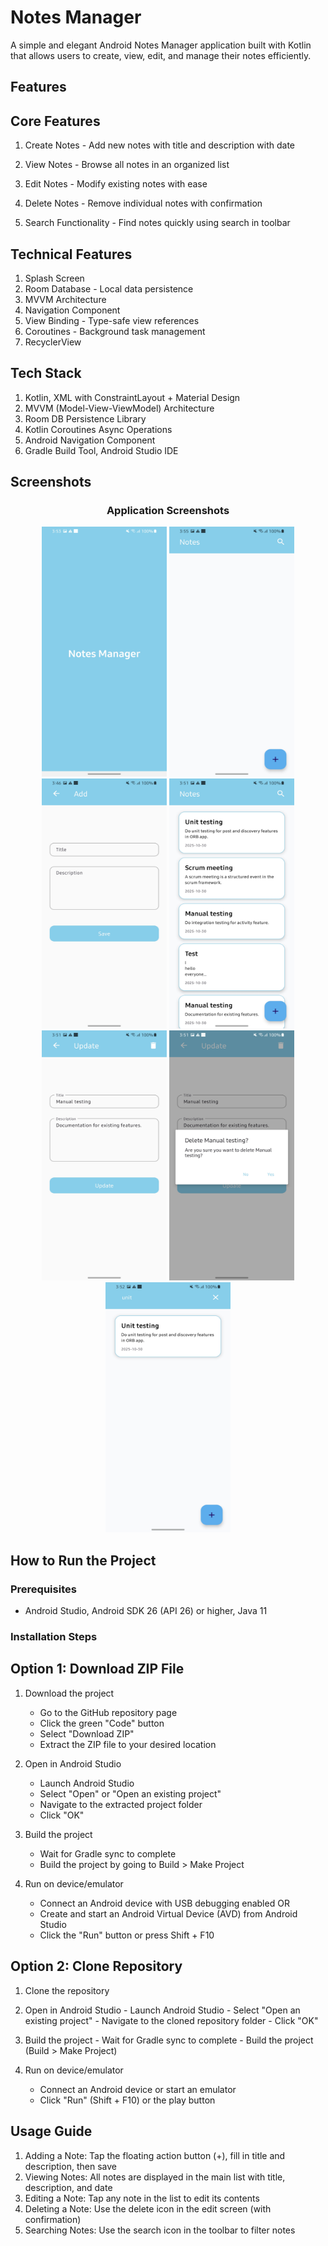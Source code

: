 # Notes Manager

A simple and elegant Android Notes Manager application built with Kotlin that allows users to create, view, edit, and manage their notes efficiently.

## Features
## Core Features
  1. Create Notes - Add new notes with title and description with date

  2. View Notes - Browse all notes in an organized list

  3. Edit Notes - Modify existing notes with ease

  4. Delete Notes - Remove individual notes with confirmation

  5. Search Functionality - Find notes quickly using search in toolbar

## Technical Features
  1. Splash Screen
  2. Room Database - Local data persistence
  3. MVVM Architecture
  4. Navigation Component
  5. View Binding - Type-safe view references
  6. Coroutines - Background task management
  7. RecyclerView

## Tech Stack
  1. Kotlin, XML with ConstraintLayout + Material Design
  2. MVVM (Model-View-ViewModel) Architecture
  3. Room DB Persistence Library
  4. Kotlin Coroutines Async Operations	
  5. Android Navigation Component
  6. Gradle Build Tool, Android Studio IDE

## Screenshots
<div align="center">
  
### Application Screenshots

<img src="https://github.com/Chandanaachandu/KotlinProject/blob/136530efe8ecf08b89ecce40ede0d0c7bdcd68b9/Splash_Screen.jpg" width="200" height="400" alt="Splash Screen" />	<img src="https://github.com/Chandanaachandu/KotlinProject/blob/94578c8558b7dbdefa538c5187b09c2cc6b9ecff/Home_Screen.jpg" width="200" height="400" alt="Home Screen" />	<img src="https://github.com/Chandanaachandu/KotlinProject/blob/94578c8558b7dbdefa538c5187b09c2cc6b9ecff/AddNote_Screen.jpg" width="200" height="400" alt="Add Note Screen" />
<img src="https://github.com/Chandanaachandu/KotlinProject/blob/94578c8558b7dbdefa538c5187b09c2cc6b9ecff/NotesList_Screen.jpg" width="200" height="400" alt="Notes List Screen" />	<img src="https://github.com/Chandanaachandu/KotlinProject/blob/94578c8558b7dbdefa538c5187b09c2cc6b9ecff/UpdateNote_Screen.jpg" width="200" height="400" alt="Update Note Screen" />	<img src="https://github.com/Chandanaachandu/KotlinProject/blob/94578c8558b7dbdefa538c5187b09c2cc6b9ecff/DeleteNote_Screen.jpg" width="200" height="400" alt="Delete Note Screen" />
<img src="https://github.com/Chandanaachandu/KotlinProject/blob/94578c8558b7dbdefa538c5187b09c2cc6b9ecff/SearchNote_Functionality.jpg" width="200" height="400" alt="Search Functionality" /></div>


## How to Run the Project
### Prerequisites
- Android Studio, Android SDK 26 (API 26) or higher, Java 11

### Installation Steps
## Option 1: Download ZIP File
  1. Download the project
     - Go to the GitHub repository page
     - Click the green "Code" button
     - Select "Download ZIP"
     - Extract the ZIP file to your desired location

  2. Open in Android Studio
     - Launch Android Studio
     - Select "Open" or "Open an existing project"
     - Navigate to the extracted project folder
     - Click "OK"

  3. Build the project
     - Wait for Gradle sync to complete 
     - Build the project by going to Build > Make Project
     
  4. Run on device/emulator
     - Connect an Android device with USB debugging enabled OR
     - Create and start an Android Virtual Device (AVD) from Android Studio
     - Click the "Run" button or press Shift + F10
  
## Option 2: Clone Repository 
  1. Clone the repository
  
  2. Open in Android Studio
    - Launch Android Studio
    - Select "Open an existing project"
    - Navigate to the cloned repository folder
    - Click "OK"

  3. Build the project
    - Wait for Gradle sync to complete
    - Build the project (Build > Make Project)

  4. Run on device/emulator
     - Connect an Android device or start an emulator
     - Click "Run" (Shift + F10) or the play button

## Usage Guide
  1. Adding a Note: Tap the floating action button (+), fill in title and description, then save
  2. Viewing Notes: All notes are displayed in the main list with title, description, and date
  3. Editing a Note: Tap any note in the list to edit its contents
  4. Deleting a Note: Use the delete icon in the edit screen (with confirmation)
  5. Searching Notes: Use the search icon in the toolbar to filter notes
